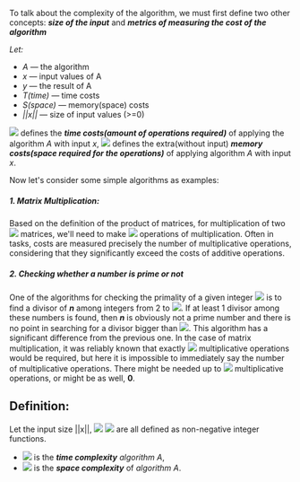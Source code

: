 To talk about the complexity of the algorithm, we must first define two other concepts: ***size of the input*** and ***metrics of measuring the cost of the algorithm***

_Let:_
- _A_ — the algorithm
- _x_ — input values of A
- _y_ — the result of A
- _T(time)_ — time costs
- _S(space)_ — memory(space) costs
- _||x||_ — size of input values (>=0)


<img src="https://render.githubusercontent.com/render/math?math=C^{T}_{A}(x)" style="background-color:white"> defines the ***_time costs_(amount of operations required)*** of applying the algorithm _A_ with input _x_,
<img src="https://render.githubusercontent.com/render/math?math=C^{S}_{A}(x)" style="background-color:white"> defines the extra(without input) ***_memory costs_(space required for the operations)*** of applying algorithm _A_ with input _x_. 

Now let's consider some simple algorithms as examples:
##### 1. Matrix Multiplication: 
Based on the definition of the product of matrices, for multiplication of two <img src="https://render.githubusercontent.com/render/math?math=n x n" style="background-color:white"> matrices, we'll need to make <img src="https://render.githubusercontent.com/render/math?math=n^2" style="background-color:white"> operations of multiplication. Often in tasks, costs are measured precisely
the number of multiplicative operations, considering that they significantly exceed the costs of additive operations.
##### 2. Checking whether a number is prime or not
One of the algorithms for checking the primality of a given integer <img src="https://render.githubusercontent.com/render/math?math=n\geq2" style="background-color:white"> is to find a divisor of **_n_** among integers from 2 to <img src="https://render.githubusercontent.com/render/math?math=\sqrt{n}" style="background-color:white">. If at least 1 divisor among these numbers is found, then **_n_** is obviously not a prime number and there is no point in searching for a divisor bigger than <img src="https://render.githubusercontent.com/render/math?math=\sqrt{n}" style="background-color:white">. This algorithm has a significant difference from the previous one. In the case of matrix multiplication, it was reliably known that exactly <img src="https://render.githubusercontent.com/render/math?math=n^2" style="background-color:white"> multiplicative operations would be required, but here it is impossible to immediately say the number of multiplicative operations. There might be needed up to <img src="https://render.githubusercontent.com/render/math?math=\sqrt{n} - 1" style="background-color:white"> multiplicative operations, or might be as well, **0**.


Definition:
----------------
Let the input size ||x||, <img src="https://render.githubusercontent.com/render/math?math=C^{T}_{A}(x)" style="background-color:white"> <img src="https://render.githubusercontent.com/render/math?math=C^{S}_{A}(x)" style="background-color:white"> are all defined as non-negative integer functions.

- <img src="https://render.githubusercontent.com/render/math?math=T_{A}(n) = \max\limits_{||x|| = n} C_{A}^T(x)" style="background-color:white"> is the ***time complexity*** _algorithm A_,
- <img src="https://render.githubusercontent.com/render/math?math=S_{A}(n) = \max\limits_{||x|| = n} C_{A}^S(x)" style="background-color:white"> is the ***space complexity*** of _algorithm A_.

